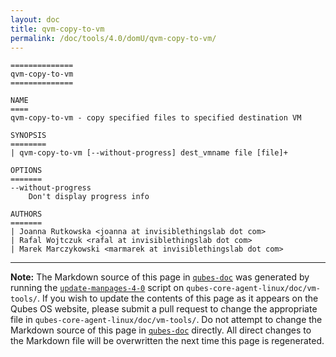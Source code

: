 ```yaml
---
layout: doc
title: qvm-copy-to-vm
permalink: /doc/tools/4.0/domU/qvm-copy-to-vm/
---
```


```
==============
qvm-copy-to-vm
==============

NAME
====
qvm-copy-to-vm - copy specified files to specified destination VM

SYNOPSIS
========
| qvm-copy-to-vm [--without-progress] dest_vmname file [file]+

OPTIONS
=======
--without-progress
    Don't display progress info

AUTHORS
=======
| Joanna Rutkowska <joanna at invisiblethingslab dot com>
| Rafal Wojtczuk <rafal at invisiblethingslab dot com>
| Marek Marczykowski <marmarek at invisiblethingslab dot com>
```

-----

**Note:** The Markdown source of this page in [`qubes-doc`] was generated by running the [`update-manpages-4-0`] script on `qubes-core-agent-linux/doc/vm-tools/`.
If you wish to update the contents of this page as it appears on the Qubes OS website, please submit a pull request to change the appropriate file in `qubes-core-agent-linux/doc/vm-tools/`.
Do not attempt to change the Markdown source of this page in [`qubes-doc`] directly.
All direct changes to the Markdown file will be overwritten the next time this page is regenerated.

[`qubes-doc`]: https://github.com/QubesOS/qubes-doc/
[`update-manpages-4-0`]: https://github.com/QubesOS/qubesos.github.io/blob/master/_utils/update-manpages-4-0

